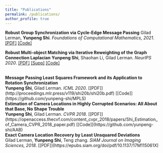 ```yaml
---
title: "Publications"
permalink: /publications/
author_profile: true
---
```

<b>Robust Group Synchronization via Cycle-Edge Message Passing</b>
Gilad Lerman, <b>Yunpeng Shi</b>.
<i>Foundations of Computational Mathematics, 2021</i>. 
[[PDF]](https://link.springer.com/content/pdf/10.1007/s10208-021-09532-w.pdf) [[Code]](https://github.com/yunpeng-shi/CEMP)


<b>Robust Multi-object Matching via Iterative Reweighting of the Graph Connection Laplacian</b> 
<b>Yunpeng Shi</b>, Shaohan Li, Gilad Lerman.
<i>NeurIPS 2020</i>. [[PDF]](https://proceedings.neurips.cc/paper/2020/file/ae06fbdc519bddaa88aa1b24bace4500-Paper.pdf) [[Supp]](https://proceedings.neurips.cc/paper/2020/file/ae06fbdc519bddaa88aa1b24bace4500-Supplemental.pdf) [[Code]](https://github.com/yunpeng-shi/IRGCL)


<br>
<b>Message Passing Least Squares Framework and its Application to Rotation Synchronization</b> <br> 
<b>Yunpeng Shi</b>, Gilad Lerman.
<i>ICML 2020</i>. [[PDF]](http://proceedings.mlr.press/v119/shi20b/shi20b.pdf) [[Code]](https://github.com/yunpeng-shi/MPLS)

<br>
<b>Estimation of Camera Locations in Highly Corrupted Scenarios: All About that Base, No Shape Trouble</b> <br> 
<b>Yunpeng Shi</b>, Gilad Lerman.
<i>CVPR 2018</i>. [[PDF]](https://openaccess.thecvf.com/content_cvpr_2018/papers/Shi_Estimation_of_Camera_CVPR_2018_paper.pdf) [[Code]](https://github.com/yunpeng-shi/AAB)

<br>
<b>Exact Camera Location Recovery by Least Unsquared Deviations</b> <br> 
Gilad Lerman, <b>Yunpeng Shi</b>, Teng zhang.
<i>SIAM Journal on Imaging Sciences, 2018</i>. [[PDF]](https://epubs.siam.org/doi/pdf/10.1137/17M115061X)

